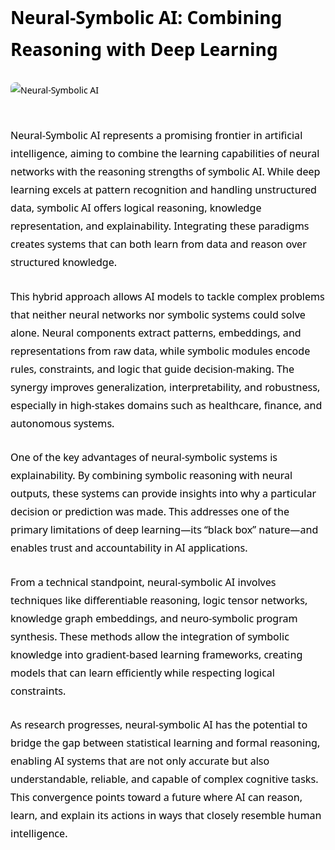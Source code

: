 <div style="color: #000000; font-family: 'Segoe UI', Tahoma, Geneva, Verdana, sans-serif; line-height: 1.8; max-width: 900px; margin: auto;">

<h1 style="margin-bottom: 1em;">Neural-Symbolic AI: Combining Reasoning with Deep Learning</h1>

<img src="https://aicompetence.org/wp-content/uploads/2024/10/image-69-1024x575.jpg" alt="Neural-Symbolic AI" style="max-width: 100%; height: auto; margin-bottom: 30px; border-radius: 8px;" />

<p style="margin-bottom: 1.6em; font-size: 1.15em;">
Neural-Symbolic AI represents a promising frontier in artificial intelligence, aiming to combine the learning capabilities of neural networks with the reasoning strengths of symbolic AI. While deep learning excels at pattern recognition and handling unstructured data, symbolic AI offers logical reasoning, knowledge representation, and explainability. Integrating these paradigms creates systems that can both learn from data and reason over structured knowledge.
</p>

<p style="margin-bottom: 1.6em; font-size: 1.15em;">
This hybrid approach allows AI models to tackle complex problems that neither neural networks nor symbolic systems could solve alone. Neural components extract patterns, embeddings, and representations from raw data, while symbolic modules encode rules, constraints, and logic that guide decision-making. The synergy improves generalization, interpretability, and robustness, especially in high-stakes domains such as healthcare, finance, and autonomous systems.
</p>

<p style="margin-bottom: 1.6em; font-size: 1.15em;">
One of the key advantages of neural-symbolic systems is explainability. By combining symbolic reasoning with neural outputs, these systems can provide insights into why a particular decision or prediction was made. This addresses one of the primary limitations of deep learning—its “black box” nature—and enables trust and accountability in AI applications.
</p>

<p style="margin-bottom: 1.6em; font-size: 1.15em;">
From a technical standpoint, neural-symbolic AI involves techniques like differentiable reasoning, logic tensor networks, knowledge graph embeddings, and neuro-symbolic program synthesis. These methods allow the integration of symbolic knowledge into gradient-based learning frameworks, creating models that can learn efficiently while respecting logical constraints.
</p>

<p style="margin-bottom: 1.6em; font-size: 1.15em;">
As research progresses, neural-symbolic AI has the potential to bridge the gap between statistical learning and formal reasoning, enabling AI systems that are not only accurate but also understandable, reliable, and capable of complex cognitive tasks. This convergence points toward a future where AI can reason, learn, and explain its actions in ways that closely resemble human intelligence.
</p>

</div>
